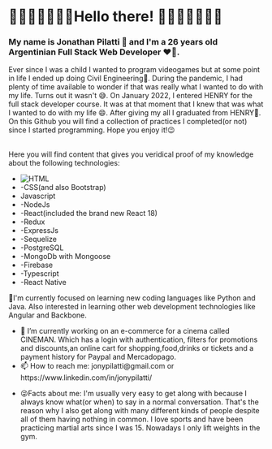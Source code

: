   <h1>	🌌🌌🌌🌌🌌🌌🌌Hello there! 🌌🌌🌌🌌🌌🌌🌌</h1>
<h3>My name is Jonathan Pilatti 👋 and I'm a 26 years old Argentinian Full Stack Web Developer ❤️‍🔥.</h3>
<div>Ever since I was a child I wanted to program videogames but at some point in life I ended up doing Civil Engineering🤔. During the pandemic, I had plenty of time available to wonder if that was really what I wanted to do with my life. Turns out it wasn't	😅. On January 2022, I entered HENRY for the full stack developer course. It was at that moment that I knew that was what I wanted to do with my life 😄. After giving my all I graduated from HENRY🤯. 
</div>
	<div>On this Github you will find a collection of practices I completed(or not) since I started programming. Hope you enjoy it!😉</div>
&nbsp;
<p>Here you will find content that gives you veridical proof of my knowledge about the following technologies: </p>
<ul>
	<li><img src="https://www.w3.org/html/logo/img/mark-only-icon.png" alt="HTML"></li>
	<li>-CSS(and also Bootstrap)</li>
	<li>Javascript</li>
	<li>-NodeJs</li>
	<li>-React(included the brand new React 18)</li>
	<li>-Redux</li>
	<li>-ExpressJs</li>
	<li>-Sequelize</li>
	<li>-PostgreSQL</li>
	<li>-MongoDb with Mongoose</li>
	<li>-Firebase</li>
	<li>-Typescript</li>
	<li>-React Native</li>
</ul>
	
<p> </p>
<p>🌱I'm currently focused on learning new coding languages like Python and Java. Also interested in learning other web development technologies like Angular and Backbone.</p>

<ul>
<li> 🔭 I’m currently working on an e-commerce for a cinema called CINEMAN. Which has a login with authentication, filters for promotions and discounts,an online cart for shopping,food,drinks or tickets and a payment history for Paypal and Mercadopago. </li>
	<li> 📫 How to reach me: jonypilatti@gmail.com or https://www.linkedin.com/in/jonypilatti/	</li>
	<li> <p>😜Facts about me: I'm usually very easy to get along with because I always know what(or when) to say in a normal conversation. That's the reason why I also get along with many different kinds of people despite all of them having nothing in common. I love sports and have been practicing martial arts since I was 15. Nowadays I only lift weights in the gym.
	</li>
</ul>

<!--
**jonypilatti/jonypilatti** is a ✨ _special_ ✨ repository because its `README.md` (this file) appears on your GitHub profile.

Here are some ideas to get you started:



- 🔭 I’m currently working on ...
- 🌱 I’m currently learning ...
- 👯 I’m looking to collaborate on ...
- 🤔 I’m looking for help with ...
- 💬 Ask me about ...
- 📫 How to reach me: ...
- 😄 Pronouns: ...
- ⚡ Fun fact: ...
-->
